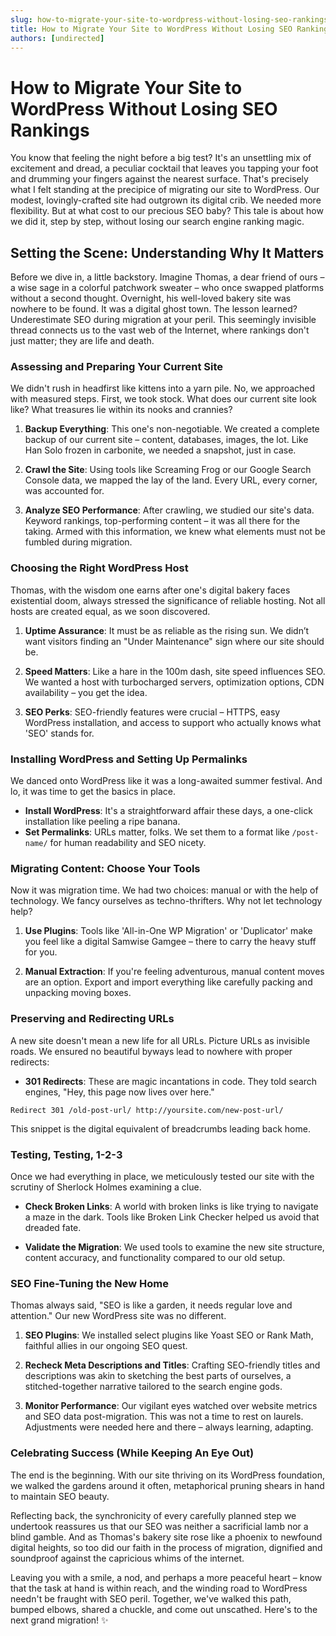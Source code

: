 ```yaml
---
slug: how-to-migrate-your-site-to-wordpress-without-losing-seo-rankings
title: How to Migrate Your Site to WordPress Without Losing SEO Rankings
authors: [undirected]
---
```



# How to Migrate Your Site to WordPress Without Losing SEO Rankings

You know that feeling the night before a big test? It's an unsettling mix of excitement and dread, a peculiar cocktail that leaves you tapping your foot and drumming your fingers against the nearest surface. That's precisely what I felt standing at the precipice of migrating our site to WordPress. Our modest, lovingly-crafted site had outgrown its digital crib. We needed more flexibility. But at what cost to our precious SEO baby? This tale is about how we did it, step by step, without losing our search engine ranking magic.

## Setting the Scene: Understanding Why It Matters

Before we dive in, a little backstory. Imagine Thomas, a dear friend of ours – a wise sage in a colorful patchwork sweater – who once swapped platforms without a second thought. Overnight, his well-loved bakery site was nowhere to be found. It was a digital ghost town. The lesson learned? Underestimate SEO during migration at your peril. This seemingly invisible thread connects us to the vast web of the Internet, where rankings don't just matter; they are life and death.

### Assessing and Preparing Your Current Site

We didn't rush in headfirst like kittens into a yarn pile. No, we approached with measured steps. First, we took stock. What does our current site look like? What treasures lie within its nooks and crannies?

1. **Backup Everything**: This one's non-negotiable. We created a complete backup of our current site – content, databases, images, the lot. Like Han Solo frozen in carbonite, we needed a snapshot, just in case.

2. **Crawl the Site**: Using tools like Screaming Frog or our Google Search Console data, we mapped the lay of the land. Every URL, every corner, was accounted for.

3. **Analyze SEO Performance**: After crawling, we studied our site's data. Keyword rankings, top-performing content – it was all there for the taking. Armed with this information, we knew what elements must not be fumbled during migration.

### Choosing the Right WordPress Host

Thomas, with the wisdom one earns after one's digital bakery faces existential doom, always stressed the significance of reliable hosting. Not all hosts are created equal, as we soon discovered.

1. **Uptime Assurance**: It must be as reliable as the rising sun. We didn’t want visitors finding an "Under Maintenance" sign where our site should be.

2. **Speed Matters**: Like a hare in the 100m dash, site speed influences SEO. We wanted a host with turbocharged servers, optimization options, CDN availability – you get the idea.

3. **SEO Perks**: SEO-friendly features were crucial – HTTPS, easy WordPress installation, and access to support who actually knows what 'SEO' stands for.

### Installing WordPress and Setting Up Permalinks

We danced onto WordPress like it was a long-awaited summer festival. And lo, it was time to get the basics in place.

- **Install WordPress**: It's a straightforward affair these days, a one-click installation like peeling a ripe banana.
- **Set Permalinks**: URLs matter, folks. We set them to a format like `/post-name/` for human readability and SEO nicety.

### Migrating Content: Choose Your Tools

Now it was migration time. We had two choices: manual or with the help of technology. We fancy ourselves as techno-thrifters. Why not let technology help?

1. **Use Plugins**: Tools like 'All-in-One WP Migration' or 'Duplicator' make you feel like a digital Samwise Gamgee – there to carry the heavy stuff for you.

2. **Manual Extraction**: If you're feeling adventurous, manual content moves are an option. Export and import everything like carefully packing and unpacking moving boxes. 

### Preserving and Redirecting URLs

A new site doesn't mean a new life for all URLs. Picture URLs as invisible roads. We ensured no beautiful byways lead to nowhere with proper redirects:

- **301 Redirects**: These are magic incantations in code. They told search engines, "Hey, this page now lives over here."

```htaccess
Redirect 301 /old-post-url/ http://yoursite.com/new-post-url/
```

This snippet is the digital equivalent of breadcrumbs leading back home.

### Testing, Testing, 1-2-3

Once we had everything in place, we meticulously tested our site with the scrutiny of Sherlock Holmes examining a clue. 

- **Check Broken Links**: A world with broken links is like trying to navigate a maze in the dark. Tools like Broken Link Checker helped us avoid that dreaded fate.
  
- **Validate the Migration**: We used tools to examine the new site structure, content accuracy, and functionality compared to our old setup.

### SEO Fine-Tuning the New Home

Thomas always said, "SEO is like a garden, it needs regular love and attention." Our new WordPress site was no different.

1. **SEO Plugins**: We installed select plugins like Yoast SEO or Rank Math, faithful allies in our ongoing SEO quest.

2. **Recheck Meta Descriptions and Titles**: Crafting SEO-friendly titles and descriptions was akin to sketching the best parts of ourselves, a stitched-together narrative tailored to the search engine gods.

3. **Monitor Performance**: Our vigilant eyes watched over website metrics and SEO data post-migration. This was not a time to rest on laurels. Adjustments were needed here and there – always learning, adapting.

### Celebrating Success (While Keeping An Eye Out)

The end is the beginning. With our site thriving on its WordPress foundation, we walked the gardens around it often, metaphorical pruning shears in hand to maintain SEO beauty.

Reflecting back, the synchronicity of every carefully planned step we undertook reassures us that our SEO was neither a sacrificial lamb nor a blind gamble. And as Thomas's bakery site rose like a phoenix to newfound digital heights, so too did our faith in the process of migration, dignified and soundproof against the capricious whims of the internet.

Leaving you with a smile, a nod, and perhaps a more peaceful heart – know that the task at hand is within reach, and the winding road to WordPress needn't be fraught with SEO peril. Together, we've walked this path, bumped elbows, shared a chuckle, and come out unscathed. Here's to the next grand migration! ✨